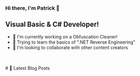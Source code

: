 ### Hi there, I'm Patrick 👋

## Visual Basic & C# Developer!
- 🔭 I'm currently working on a Obfuscation Cleaner!
- 🌱 Trying to learn the basics of ".NET Reverse Engineering"
- 👯 I'm looking to collaborate with other content creators

<br />
<br />
# 📕 Latest Blog Posts
<!-- BLOG-POST-LIST:START -->
<!-- BLOG-POST-LIST:END -->
